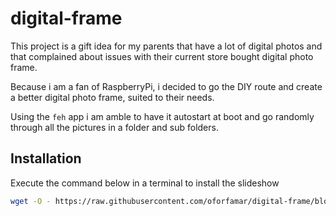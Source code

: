 # digital-frame

This project is a gift idea for my parents that have a lot of digital photos and that complained about issues with their current store bought digital photo frame.

Because i am a fan of RaspberryPi, i decided to go the DIY route and create a better digital photo frame, suited to their needs.

Using the `feh` app i am amble to have it autostart at boot and go randomly through all the pictures in a folder and sub folders.

## Installation

Execute the command below in a terminal to install the slideshow

```bash
wget -O - https://raw.githubusercontent.com/oforfamar/digital-frame/blob/main/install.sh | bash
```
